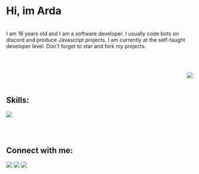 <h1>Hi, im Arda </h1><br>
I am 16 years old and I am a software developer. I usually code bots on discord and produce Javascript projects. I am currently at the self-taught developer level. Don't forget to star and fork my projects.

<br></br>

<img align="right" src="https://lanyard-profile-readme.vercel.app/api/920366542531743797"></a>

</br><br>

## Skills:
<img src="https://skillicons.dev/icons?i=js,ts,html,css,php,nodejs,express,mongodb,firebase&theme=dark" />
</div>

<br></br>

## Connect with me:
<div>
   <a href="https://instagram.com/"><img src="https://skillicons.dev/icons?i=instagram&theme=dark" /></a>
   <a href="https://twitter.com/"><img src="https://skillicons.dev/icons?i=twitter&theme=dark" /></a>
   <a href="https://discord.com/users/920366542531743797"><img src="https://skillicons.dev/icons?i=discord&theme=dark" /></a>
   <a href="https://youtube.com/:<img src"https://skillicons.dev/icons?i=youtube&theme=dark" /> </a>
</div>

